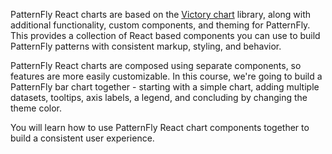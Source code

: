 PatternFly React charts are based on the [Victory chart](https://formidable.com/open-source/victory/docs/victory-chart/) library, along with additional functionality, custom components, and theming for PatternFly.
This provides a collection of React based components you can use to build PatternFly patterns with consistent markup, styling, and behavior.

PatternFly React charts are composed using separate components, so features are more easily customizable. In this course, we're going to build a PatternFly bar chart together - starting with a simple chart, adding multiple datasets, tooltips, axis labels, a legend, and concluding by changing the theme color. 

You will learn how to use PatternFly React chart components together to build a consistent user experience.
